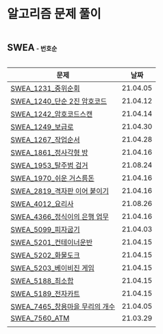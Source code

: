 # 알고리즘 문제 풀이

<h2 style="display: inline-block">SWEA</h2> <h4 style="display: inline-block;">- 번호순</h4>

| 문제                                                     | 날짜       |
| ------------------------------------------------------ | -------- |
| [SWEA_1231_중위순회](./SWEA/SWEA_1231_중위순회.py)             | 21.04.05 |
| [SWEA_1240_단순 2진 암호코드](./SWEA/SWEA_1240_단순2진암호코드.py)   | 21.04.12 |
| [SWEA_1242_암호코드스캔](./SWEA/SWEA_1242_암호코드스캔.py)         | 21.04.14 |
| [SWEA_1249_보급로](./SWEA/SWEA_1249_보급로.py)               | 21.04.30 |
| [SWEA_1267_작업순서](./SWEA/SWEA_1267_작업순서.py)             | 21.04.28 |
| [SWEA_1861_정사각형 방](./SWEA/SWEA_1861_정사각형방.py)          | 21.04.16 |
| [SWEA_1953_탈주범 검거](SWEA_1953_탈주범검거.py)                 | 21.08.24 |
| [SWEA_1970_쉬운 거스름돈](./SWEA/SWEA_1970_쉬운거스름돈.py)        | 21.04.16 |
| [SWEA_2819_격자판 이어 붙이기](./SWEA/SWEA_2819_격자판이어붙이기.py)   | 21.04.16 |
| [SWEA_4012_요리사](SWEA_4012_요리사.py)                      | 21.08.26 |
| [SWEA_4366_정식이의 은행 업무](./SWEA/SWEA_4366_정식이의은행업무.py)   | 21.04.16 |
| [SWEA_5099_피자굽기](./SWEA/SWEA_5099_피자굽기.py)             | 21.04.03 |
| [SWEA_5201_컨테이너운반](./SWEA/SWEA_5201_컨테이너운반.py)         | 21.04.15 |
| [SWEA_5202_화물도크](./SWEA/SWEA_5202_화물도크.py)             | 21.04.15 |
| [SWEA_5203_베이비진 게임](./SWEA/SWEA_5203_베이비진게임.py)        | 21.04.15 |
| [SWEA_5188_최소합](./SWEA/SWEA_5188_최소합.py)               | 21.04.15 |
| [SWEA_5189_전자카트](./SWEA/SWEA_5189_전자카트.py)             | 21.04.15 |
| [SWEA_7465_창용마을 무리의 개수](./SWEA/SWEA_7465_창용마을무리의개수.py) | 21.04.05 |
| [SWEA_7560_ATM](./SWEA/SWEA_7560_ATM.py)               | 21.03.29 |
|                                                        |          |
